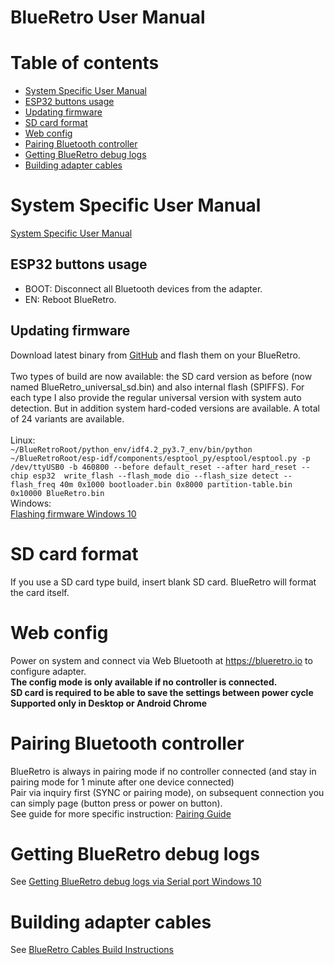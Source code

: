 # BlueRetro User Manual

# Table of contents
* [System Specific User Manual](https://github.com/darthcloud/BlueRetro/wiki#system-specific-user-manual)
* [ESP32 buttons usage](https://github.com/darthcloud/BlueRetro/wiki#esp32-buttons-usage)
* [Updating firmware](https://github.com/darthcloud/BlueRetro/wiki#updating-firmware)
* [SD card format](https://github.com/darthcloud/BlueRetro/wiki#sd-card-format)
* [Web config](https://github.com/darthcloud/BlueRetro/wiki#web-config)
* [Pairing Bluetooth controller](https://github.com/darthcloud/BlueRetro/wiki#pairing-bluetooth-controller)
* [Getting BlueRetro debug logs](https://github.com/darthcloud/BlueRetro/wiki#getting-blueretro-debug-logs)
* [Building adapter cables](https://github.com/darthcloud/BlueRetro/wiki#building-adapter-cables)
# System Specific User Manual
[System Specific User Manual](https://github.com/darthcloud/BlueRetro/wiki/BlueRetro-System-Specific-User-Manual)
## ESP32 buttons usage
* BOOT: Disconnect all Bluetooth devices from the adapter.
* EN: Reboot BlueRetro.
## Updating firmware
Download latest binary from [GitHub](https://github.com/darthcloud/BlueRetro/releases) and flash them on your BlueRetro.\
\
Two types of build are now available: the SD card version as before (now named BlueRetro_universal_sd.bin) and also internal flash (SPIFFS). For each type I also provide the regular universal version with system auto detection. But in addition system hard-coded versions are available. A total of 24 variants are available.\
\
Linux:\
`~/BlueRetroRoot/python_env/idf4.2_py3.7_env/bin/python ~/BlueRetroRoot/esp-idf/components/esptool_py/esptool/esptool.py -p /dev/ttyUSB0 -b 460800 --before default_reset --after hard_reset --chip esp32  write_flash --flash_mode dio --flash_size detect --flash_freq 40m 0x1000 bootloader.bin 0x8000 partition-table.bin 0x10000 BlueRetro.bin`\
Windows:\
[Flashing firmware Windows 10](https://github.com/darthcloud/BlueRetro/wiki/Flashing-firmware-Windows-10)

# SD card format
If you use a SD card type build, insert blank SD card. BlueRetro will format the card itself.

# Web config
Power on system and connect via Web Bluetooth at https://blueretro.io to configure adapter.\
**The config mode is only available if no controller is connected.** \
**SD card is required to be able to save the settings between power cycle** \
**Supported only in Desktop or Android Chrome**

# Pairing Bluetooth controller
BlueRetro is always in pairing mode if no controller connected (and stay in pairing mode for 1 minute after one device connected)\
Pair via inquiry first (SYNC or pairing mode), on subsequent connection you can simply page (button press or power on button).\
See guide for more specific instruction: [Pairing Guide](https://github.com/darthcloud/BlueRetro/wiki/Controller-pairing-guide)

# Getting BlueRetro debug logs
See [Getting BlueRetro debug logs via Serial port Windows 10](https://github.com/darthcloud/BlueRetro/wiki/Getting-BlueRetro-debug-logs-via-Serial-port-Windows-10)

# Building adapter cables
See [BlueRetro Cables Build Instructions](https://github.com/darthcloud/BlueRetro/wiki/BlueRetro-Cables-Build-Instructions)